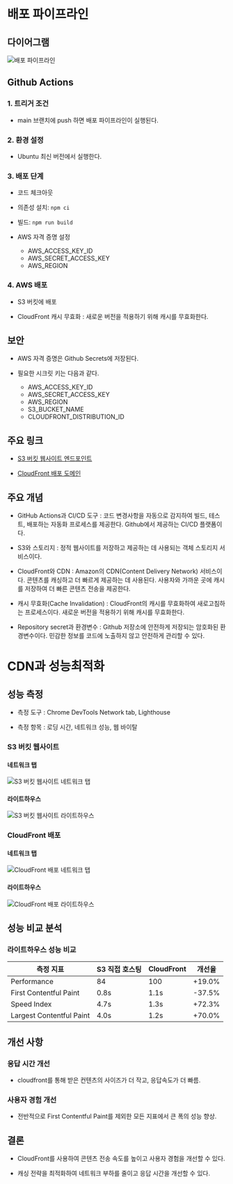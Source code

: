 # 배포 파이프라인

## 다이어그램

![배포 파이프라인](https://i.postimg.cc/3r0j2FYg/deployment-diagram.png)

## Github Actions

### 1. 트리거 조건

- main 브랜치에 push 하면 배포 파이프라인이 실행된다.

### 2. 환경 설정

- Ubuntu 최신 버전에서 실행한다.

### 3. 배포 단계

- 코드 체크아웃

- 의존성 설치: `npm ci`

- 빌드: `npm run build`

- AWS 자격 증명 설정
  - AWS_ACCESS_KEY_ID
  - AWS_SECRET_ACCESS_KEY
  - AWS_REGION

### 4. AWS 배포

- S3 버킷에 배포

- CloudFront 캐시 무효화 : 새로운 버전을 적용하기 위해 캐시를 무효화한다.

## 보안

- AWS 자격 증명은 Github Secrets에 저장된다.

- 필요한 시크릿 키는 다음과 같다.
  - AWS_ACCESS_KEY_ID
  - AWS_SECRET_ACCESS_KEY
  - AWS_REGION
  - S3_BUCKET_NAME
  - CLOUDFRONT_DISTRIBUTION_ID

## 주요 링크

- [S3 버킷 웹사이트 엔드포인트](http://hanghae-taylor.s3-website-ap-southeast-2.amazonaws.com)

- [CloudFront 배포 도메인](https://dtmh4286aohmb.cloudfront.net)

## 주요 개념

- GitHub Actions과 CI/CD 도구
  : 코드 변경사항을 자동으로 감지하여 빌드, 테스트, 배포하는 자동화 프로세스를 제공한다. Github에서 제공하는 CI/CD 플랫폼이다.

- S3와 스토리지
  : 정적 웹사이트를 저장하고 제공하는 데 사용되는 객체 스토리지 서비스이다.

- CloudFront와 CDN
  : Amazon의 CDN(Content Delivery Network) 서비스이다. 콘텐츠를 캐싱하고 더 빠르게 제공하는 데 사용된다. 사용자와 가까운 곳에 캐시를 저장하여 더 빠른 콘텐츠 전송을 제공한다.

- 캐시 무효화(Cache Invalidation)
  : CloudFront의 캐시를 무효화하여 새로고침하는 프로세스이다. 새로운 버전을 적용하기 위해 캐시를 무효화한다.

- Repository secret과 환경변수
  : Github 저장소에 안전하게 저장되는 암호화된 환경변수이다. 민감한 정보를 코드에 노출하지 않고 안전하게 관리할 수 있다.

# CDN과 성능최적화

## 성능 측정

- 측정 도구 : Chrome DevTools Network tab, Lighthouse

- 측정 항목 : 로딩 시간, 네트워크 성능, 웹 바이탈

### S3 버킷 웹사이트

#### 네트워크 탭

![S3 버킷 웹사이트 네트워크 탭](https://i.postimg.cc/50nz10wS/Pasted-Graphic-4.png)

#### 라이트하우스

![S3 버킷 웹사이트 라이트하우스](https://i.postimg.cc/htT7vMLj/Pasted-Graphic-2.png)

### CloudFront 배포

#### 네트워크 탭

![CloudFront 배포 네트워크 탭](https://i.postimg.cc/PqHvwZyM/Pasted-Graphic-5.png)

#### 라이트하우스

![CloudFront 배포 라이트하우스](https://i.postimg.cc/SsNXZhw2/Pasted-Graphic-3.png)

## 성능 비교 분석

### 라이트하우스 성능 비교

| 측정 지표                | S3 직접 호스팅 | CloudFront | 개선율 |
| ------------------------ | -------------- | ---------- | ------ |
| Performance              | 84             | 100        | +19.0% |
| First Contentful Paint   | 0.8s           | 1.1s       | -37.5% |
| Speed Index              | 4.7s           | 1.3s       | +72.3% |
| Largest Contentful Paint | 4.0s           | 1.2s       | +70.0% |

## 개선 사항

### 응답 시간 개선

- cloudfront를 통해 받은 컨텐츠의 사이즈가 더 작고, 응답속도가 더 빠름.

### 사용자 경험 개선

- 전반적으로 First Contentful Paint를 제외한 모든 지표에서 큰 폭의 성능 향상.

## 결론

- CloudFront를 사용하여 콘텐츠 전송 속도를 높이고 사용자 경험을 개선할 수 있다.

- 캐싱 전략을 최적화하여 네트워크 부하를 줄이고 응답 시간을 개선할 수 있다.
